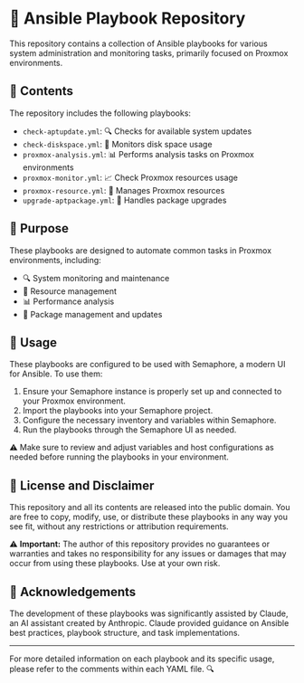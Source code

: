 # 🤖 Ansible Playbook Repository

This repository contains a collection of Ansible playbooks for various system administration and monitoring tasks, primarily focused on Proxmox environments.

## 📂 Contents

The repository includes the following playbooks:

- `check-aptupdate.yml`: 🔍 Checks for available system updates
- `check-diskspace.yml`: 💽 Monitors disk space usage
- `proxmox-analysis.yml`: 📊 Performs analysis tasks on Proxmox environments
- `proxmox-monitor.yml`: 📈 Check Proxmox resources usage
- `proxmox-resource.yml`: 🔧 Manages Proxmox resources
- `upgrade-aptpackage.yml`: 🔄 Handles package upgrades

## 🎯 Purpose

These playbooks are designed to automate common tasks in Proxmox environments, including:

- 🔍 System monitoring and maintenance
- 🔧 Resource management
- 📊 Performance analysis
- 🔄 Package management and updates

## 🚀 Usage

These playbooks are configured to be used with Semaphore, a modern UI for Ansible. To use them:

1. Ensure your Semaphore instance is properly set up and connected to your Proxmox environment.
2. Import the playbooks into your Semaphore project.
3. Configure the necessary inventory and variables within Semaphore.
4. Run the playbooks through the Semaphore UI as needed.

⚠️ Make sure to review and adjust variables and host configurations as needed before running the playbooks in your environment.

## 📜 License and Disclaimer

This repository and all its contents are released into the public domain. You are free to copy, modify, use, or distribute these playbooks in any way you see fit, without any restrictions or attribution requirements.

⚠️ **Important:** The author of this repository provides no guarantees or warranties and takes no responsibility for any issues or damages that may occur from using these playbooks. Use at your own risk.

## 🙏 Acknowledgements

The development of these playbooks was significantly assisted by Claude, an AI assistant created by Anthropic. Claude provided guidance on Ansible best practices, playbook structure, and task implementations.

---

For more detailed information on each playbook and its specific usage, please refer to the comments within each YAML file. 🔍

